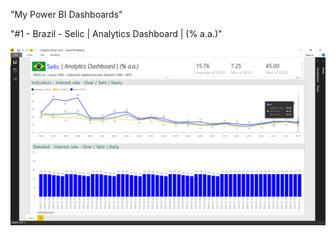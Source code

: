 "My Power BI Dashboards" 

"#1 - Brazil - Selic | Analytics Dashboard | (% a.a.)" 

![Data viz](https://github.com/feliperadl/Powerbi/blob/master/Brazil%20Selic%20Analytics%20DashBoard/Analytics_Brazil_Selic_PrintScreen.png)
